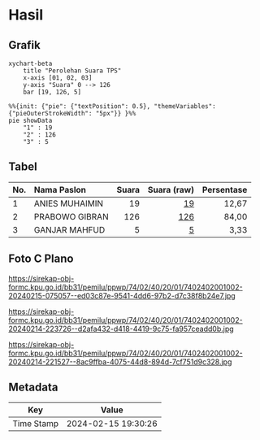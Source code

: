 # Hasil

## Grafik

```mermaid
xychart-beta
    title "Perolehan Suara TPS"
    x-axis [01, 02, 03]
    y-axis "Suara" 0 --> 126
    bar [19, 126, 5]
```

```mermaid
%%{init: {"pie": {"textPosition": 0.5}, "themeVariables": {"pieOuterStrokeWidth": "5px"}} }%%
pie showData
    "1" : 19
    "2" : 126
    "3" : 5
```

## Tabel

| No. | Nama Paslon    | Suara | Suara (raw) | Persentase |
|:--- |:-------------- | -----:| -----------:| ----------:|
| 1   | ANIES MUHAIMIN | 19    | [19][p-1]   | 12,67      |
| 2   | PRABOWO GIBRAN | 126   | [126][p-2]  | 84,00      |
| 3   | GANJAR MAHFUD  | 5     | [5][p-3]    | 3,33       |


[p-1]: https://github.com/gigit-pemilu/pemilu-2024-74-sulawesi-tenggara/blob/main/pilpres/hitung-suara/sub/74-sulawesi-tenggara/sub/02-konawe/sub/40-anggalomoare/sub/2001-anggalomoare/sub/002-tps/sub/paslon-1.txt
[p-2]: https://github.com/gigit-pemilu/pemilu-2024-74-sulawesi-tenggara/blob/main/pilpres/hitung-suara/sub/74-sulawesi-tenggara/sub/02-konawe/sub/40-anggalomoare/sub/2001-anggalomoare/sub/002-tps/sub/paslon-2.txt
[p-3]: https://github.com/gigit-pemilu/pemilu-2024-74-sulawesi-tenggara/blob/main/pilpres/hitung-suara/sub/74-sulawesi-tenggara/sub/02-konawe/sub/40-anggalomoare/sub/2001-anggalomoare/sub/002-tps/sub/paslon-3.txt

## Foto C Plano

https://sirekap-obj-formc.kpu.go.id/bb31/pemilu/ppwp/74/02/40/20/01/7402402001002-20240215-075057--ed03c87e-9541-4dd6-97b2-d7c38f8b24e7.jpg

https://sirekap-obj-formc.kpu.go.id/bb31/pemilu/ppwp/74/02/40/20/01/7402402001002-20240214-223726--d2afa432-d418-4419-9c75-fa957ceadd0b.jpg

https://sirekap-obj-formc.kpu.go.id/bb31/pemilu/ppwp/74/02/40/20/01/7402402001002-20240214-221527--8ac9ffba-4075-44d8-894d-7cf751d9c328.jpg


## Metadata

| Key        | Value               |
| ---------- | ------------------- |
| Time Stamp | 2024-02-15 19:30:26 |



